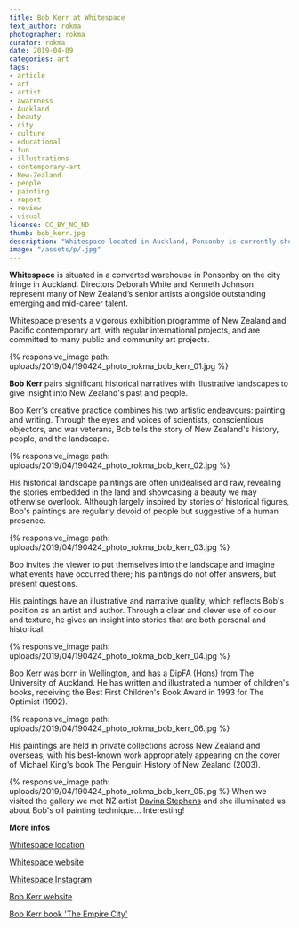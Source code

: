 ```yaml
---
title: Bob Kerr at Whitespace
text_author: rokma
photographer: rokma
curator: rokma
date: 2019-04-09
categories: art
tags:
- article
- art
- artist
- awareness
- Auckland
- beauty
- city
- culture
- educational
- fun
- illustrations
- contemporary-art
- New-Zealand
- people
- painting
- report
- review
- visual
license: CC_BY_NC_ND
thumb: bob_kerr.jpg
description: "Whitespace located in Auckland, Ponsonby is currently showing Bob Kerr. Directors Deborah White and Kenneth Johnson represent many of New Zealand’s senior artists alongside outstanding emerging and mid-career talent."
image: "/assets/p/.jpg"
---
```

**Whitespace** is situated in a converted warehouse in Ponsonby on the city fringe in Auckland. Directors Deborah White and Kenneth Johnson represent many of New Zealand’s senior artists alongside outstanding emerging and mid-career talent.

Whitespace presents a vigorous exhibition programme of New Zealand and Pacific contemporary art, with regular international projects, and are committed to many public and community art projects.


{% responsive_image path: uploads/2019/04/190424_photo_rokma_bob_kerr_01.jpg %}

**Bob Kerr** pairs significant historical narratives with illustrative landscapes to give insight into New Zealand's past and people.

Bob Kerr's creative practice combines his two artistic endeavours: painting and writing. Through the eyes and voices of scientists, conscientious objectors, and war veterans, Bob tells the story of New Zealand's history, people, and the landscape.

{% responsive_image path: uploads/2019/04/190424_photo_rokma_bob_kerr_02.jpg %}

His historical landscape paintings are often unidealised and raw, revealing the stories embedded in the land and showcasing a beauty we may otherwise overlook. Although largely inspired by stories of historical figures, Bob's paintings are regularly devoid of people but suggestive of a human presence.

{% responsive_image path: uploads/2019/04/190424_photo_rokma_bob_kerr_03.jpg %}

Bob invites the viewer to put themselves into the landscape and imagine what events have occurred there; his paintings do not offer answers, but present questions.

His paintings have an illustrative and narrative quality, which reflects Bob's position as an artist and author. Through a clear and clever use of colour and texture, he gives an insight into stories that are both personal and historical.

{% responsive_image path: uploads/2019/04/190424_photo_rokma_bob_kerr_04.jpg %}

Bob Kerr was born in Wellington, and has a DipFA (Hons) from The University of Auckland. He has written and illustrated a number of children's books, receiving the Best First Children's Book Award in 1993 for The Optimist (1992).

{% responsive_image path: uploads/2019/04/190424_photo_rokma_bob_kerr_06.jpg %}

His paintings are held in private collections across New Zealand and overseas, with his best-known work appropriately appearing on the cover of Michael King's book The Penguin History of New Zealand (2003).

{% responsive_image path: uploads/2019/04/190424_photo_rokma_bob_kerr_05.jpg %}
When we visited the gallery we met NZ artist [Davina Stephens](https://davinastephens.com) and she illuminated us about Bob's oil painting technique... Interesting!







**More infos**

[Whitespace location](https://goo.gl/maps/RN46pXDvexT2)

[Whitespace website](https://www.whitespace.co.nz/)

[Whitespace Instagram](https://www.instagram.com/whitespacegallery/)

[Bob Kerr website](http://bobkerr.co.nz/)

[Bob Kerr book 'The Empire City'](https://books.google.co.nz/books/about/The_Empire_City.html?id=a4mDrgEACAAJ&source=kp_author_description&redir_esc=y)
